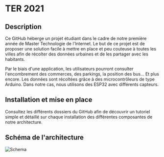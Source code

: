 # TER 2021

## Description

Ce GitHub héberge un projet étudiant dans le cadre de notre première année de Master Technologie de l'Internet.
Le but de ce projet est de proposer une solution facile à mettre en place et peu couteuse à toutes les villes afin de récolter des données urbaines et de les partager avec les habitants.

Par le biais d'une application, les utilisateurs pourront consulter l'encombrement des commerces, des parkings, la position des bus... Et plus encore.
Les données sont récoltées grâce à des microcontrôleurs de type Arduino. Dans notre cas, nous utilisons des ESP32 avec différents capteurs.

## Installation et mise en place

Consultez les différents dossiers du GitHub afin de découvrir un tutoriel simple et détaillé sur chaque installation des différentes composantes de notre architecture.

## Schéma de l'architecture

![Schema](https://i.imgur.com/AeXTj55.png)
